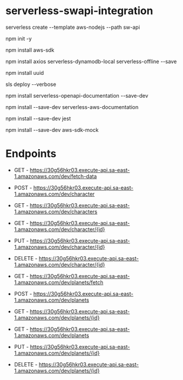 # serverless-swapi-integration


serverless create --template aws-nodejs --path sw-api


npm init -y

npm install aws-sdk


npm install axios serverless-dynamodb-local serverless-offline --save

npm install uuid



<!-- sls dynamodb install -->


sls deploy --verbose



<!-- swagger -->

npm install serverless-openapi-documentation --save-dev

npm install --save-dev serverless-aws-documentation


<!-- tests -->
npm install --save-dev jest

npm install --save-dev aws-sdk-mock


# Endpoints

  * GET - https://30g56hkr03.execute-api.sa-east-1.amazonaws.com/dev/fetch-data

  * POST - https://30g56hkr03.execute-api.sa-east-1.amazonaws.com/dev/character

  * GET - https://30g56hkr03.execute-api.sa-east-1.amazonaws.com/dev/characters

  * GET - https://30g56hkr03.execute-api.sa-east-1.amazonaws.com/dev/character/{id}

  * PUT - https://30g56hkr03.execute-api.sa-east-1.amazonaws.com/dev/character/{id}

  * DELETE - https://30g56hkr03.execute-api.sa-east-1.amazonaws.com/dev/character/{id}

  * GET - https://30g56hkr03.execute-api.sa-east-1.amazonaws.com/dev/planets/fetch

  * POST - https://30g56hkr03.execute-api.sa-east-1.amazonaws.com/dev/planets

  * GET - https://30g56hkr03.execute-api.sa-east-1.amazonaws.com/dev/planets/{id}

  * GET - https://30g56hkr03.execute-api.sa-east-1.amazonaws.com/dev/planets

  * PUT - https://30g56hkr03.execute-api.sa-east-1.amazonaws.com/dev/planets/{id}

  * DELETE - https://30g56hkr03.execute-api.sa-east-1.amazonaws.com/dev/planets/{id}
